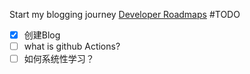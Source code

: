 Start my blogging journey
[Developer Roadmaps](https://roadmap.sh/)
#TODO
- [x] 创建Blog
- [ ] what is github Actions?
- [ ] 如何系统性学习？